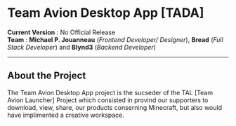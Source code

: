 # Team Avion Desktop App [TADA]
**Current Version** : No Official Release
<br/>
**Team** : **Michael P. Jouanneau** (*Frontend Developer/ Designer*), **Bread** (*Full Stack Developer*) and **Blynd3** (*Backend Developer*)
<hr/>

## About the Project
The Team Avion Desktop App project is the sucseder of the TAL [Team Avion Launcher] Project which consisted in provind our supporters to download, view, share, our products conserning Minecraft, but also would have implimented a creative workspace. 
